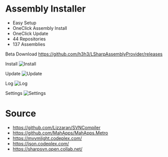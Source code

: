 Assembly Installer
======================
 - Easy Setup
 - OneClick Assembly Install
 - OneClick Update
 - 44  Repositories
 - 137 Assemblies
 
Beta Download
https://github.com/h3h3/LSharpAssemblyProvider/releases


Install
![Install](http://i.imgur.com/WaxOlP2.png)


Update
![Update](http://i.imgur.com/SEuaCsT.png)


Log
![Log](http://i.imgur.com/ExQoUm4.png)


Settings
![Settings](http://i.imgur.com/w4TKRVG.png)


Source
======================
 - https://github.com/Lizzaran/SVNCompiler
 - https://github.com/MahApps/MahApps.Metro
 - https://mvvmlight.codeplex.com/
 - https://json.codeplex.com/
 - https://sharpsvn.open.collab.net/
